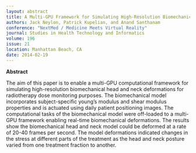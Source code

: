 ```yaml
---
layout: abstract
title: A Multi-GPU Framework for Simulating High-Resolution Biomechanical Head-and-Neck Deformations
authors: Jack Neylon, Patrick Kupelian, and Anand Santhanam
conference: "NextMed / Medicine Meets Virtual Reality"
journal: Studies in Health Technology and Informatics
volume: 196
issue: 21
location: Manhattan Beach, CA
date: 2014-02-19
---
```

**Abstract**

 The aim of this paper is to enable a multi-GPU computational framework for simulating high-resolution biomechanical head and neck deformations for radiotherapy dose monitoring purposes. The biomechanical model incorporates subject-specific young’s modulus and shear modulus properties and is actuated using daily patient positioning images. The computational tasks of the biomechanical model were off-loaded to a multi-GPU framework enabling real-time biomechanical deformations. The results show the biomechanical head and neck model could be deformed at a rate of 20-40 frames per second. The model deformations indicated changes in the stress at different parts of the treatment as the head and neck posture varied from one treatment fraction to another.
